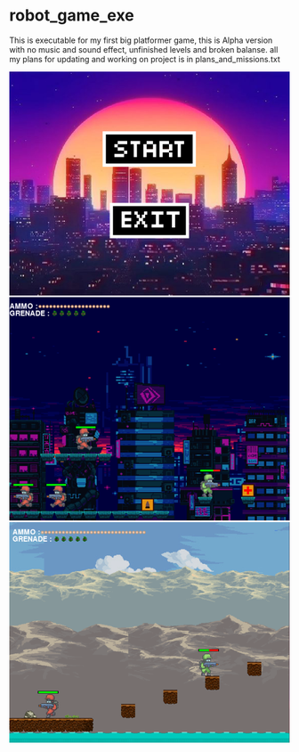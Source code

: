 # robot_game_exe
This is executable for my first big platformer game, this is Alpha version with no music and sound effect, unfinished levels and broken balanse.
all my plans for updating and working on project is in plans_and_missions.txt

![Test Image 1](https://github.com/Dohiii/robot_game_exe/blob/master/data/img/sckreenshots/Zrzut%20ekranu%202022-01-21%20094218.png)
![Test Image 2](https://github.com/Dohiii/robot_game_exe/blob/master/data/img/sckreenshots/Zrzut%20ekranu%202022-01-21%20094320.png)
![Test Image 3](https://github.com/Dohiii/robot_game_exe/blob/master/data/img/sckreenshots/Zrzut%20ekranu%202022-01-21%20094414.png)
